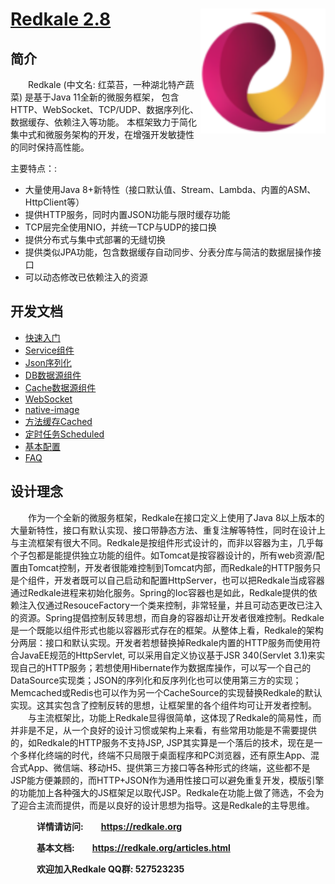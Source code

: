 # [Redkale 2.8](https://redkale.org) <img src="docs/images/logo.png" alt="redkale" width="200" align="right"/>

## 简介
&emsp;&emsp;Redkale (中文名: 红菜苔，一种湖北特产蔬菜) 是基于Java 11全新的微服务框架， 包含HTTP、WebSocket、TCP/UDP、数据序列化、数据缓存、依赖注入等功能。 本框架致力于简化集中式和微服务架构的开发，在增强开发敏捷性的同时保持高性能。

主要特点：:
* 大量使用Java 8+新特性（接口默认值、Stream、Lambda、内置的ASM、HttpClient等）
* 提供HTTP服务，同时内置JSON功能与限时缓存功能
* TCP层完全使用NIO，并统一TCP与UDP的接口换
* 提供分布式与集中式部署的无缝切换
* 提供类似JPA功能，包含数据缓存自动同步、分表分库与简洁的数据层操作接口
* 可以动态修改已依赖注入的资源

## 开发文档
* [快速入门](docs/quick-start.md)
* [Service组件](docs/service.md)
* [Json序列化](docs/convert-json.md)
* [DB数据源组件](docs/datasource.md)
* [Cache数据源组件](docs/cachesource.md)
* [WebSocket](docs/websocket.md)
* [native-image](docs/native-image.md)
* [方法缓存Cached](docs/cached.md)
* [定时任务Scheduled](docs/scheduled.md)
* [基本配置](docs/config.md)
* [FAQ](docs/faq.md)

## 设计理念
&emsp;&emsp;作为一个全新的微服务框架，Redkale在接口定义上使用了Java 8以上版本的大量新特性，接口有默认实现、接口带静态方法、重复注解等特性，同时在设计上与主流框架有很大不同。Redkale是按组件形式设计的，而非以容器为主，几乎每个子包都是能提供独立功能的组件。如Tomcat是按容器设计的，所有web资源/配置由Tomcat控制，开发者很能难控制到Tomcat内部，而Redkale的HTTP服务只是个组件，开发者既可以自己启动和配置HttpServer，也可以把Redkale当成容器通过Redkale进程来初始化服务。Spring的Ioc容器也是如此，Redkale提供的依赖注入仅通过ResouceFactory一个类来控制，非常轻量，并且可动态更改已注入的资源。Spring提倡控制反转思想，而自身的容器却让开发者很难控制。Redkale是一个既能以组件形式也能以容器形式存在的框架。从整体上看，Redkale的架构分两层：接口和默认实现。开发者若想替换掉Redkale内置的HTTP服务而使用符合JavaEE规范的HttpServlet, 可以采用自定义协议基于JSR 340(Servlet 3.1)来实现自己的HTTP服务；若想使用Hibernate作为数据库操作，可以写一个自己的DataSource实现类；JSON的序列化和反序列化也可以使用第三方的实现；Memcached或Redis也可以作为另一个CacheSource的实现替换Redkale的默认实现。这其实包含了控制反转的思想，让框架里的各个组件均可让开发者控制。
&emsp;&emsp;与主流框架比，功能上Redkale显得很简单，这体现了Redkale的简易性，而并非是不足，从一个良好的设计习惯或架构上来看，有些常用功能是不需要提供的，如Redkale的HTTP服务不支持JSP, JSP其实算是一个落后的技术，现在是一个多样化终端的时代，终端不只局限于桌面程序和PC浏览器，还有原生App、混合式App、微信端、移动H5、提供第三方接口等各种形式的终端，这些都不是JSP能方便兼顾的，而HTTP+JSON作为通用性接口可以避免重复开发，模版引擎的功能加上各种强大的JS框架足以取代JSP。Redkale在功能上做了筛选，不会为了迎合主流而提供，而是以良好的设计思想为指导。这是Redkale的主导思维。

&emsp;&emsp;&emsp;<b>详情请访问:&emsp;&emsp;<a href='https://redkale.org' target='_blank'>https://redkale.org</a></b>

&emsp;&emsp;&emsp;<b>基本文档:&emsp;&emsp;<a href='https://redkale.org/articles.html' target='_blank'>https://redkale.org/articles.html</a></b>

&emsp;&emsp;&emsp;<b>欢迎加入Redkale QQ群:  527523235</b>
&nbsp;
